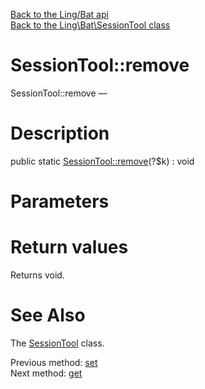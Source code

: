 [Back to the Ling/Bat api](https://github.com/lingtalfi/Bat/blob/master/doc/api/Ling/Bat.md)<br>
[Back to the Ling\Bat\SessionTool class](https://github.com/lingtalfi/Bat/blob/master/doc/api/Ling/Bat/SessionTool.md)


SessionTool::remove
================



SessionTool::remove — 




Description
================


public static [SessionTool::remove](https://github.com/lingtalfi/Bat/blob/master/doc/api/Ling/Bat/SessionTool/remove.md)(?$k) : void









Parameters
================



Return values
================

Returns void.








See Also
================

The [SessionTool](https://github.com/lingtalfi/Bat/blob/master/doc/api/Ling/Bat/SessionTool.md) class.

Previous method: [set](https://github.com/lingtalfi/Bat/blob/master/doc/api/Ling/Bat/SessionTool/set.md)<br>Next method: [get](https://github.com/lingtalfi/Bat/blob/master/doc/api/Ling/Bat/SessionTool/get.md)<br>

